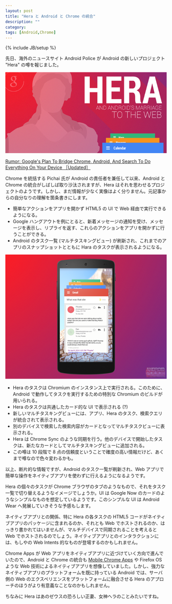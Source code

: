 ```yaml
---
layout: post
title: "Hera と Android と Chrome の統合"
description: ""
category: 
tags: [Android,Chrome]
---
```

{% include JB/setup %}


先日、海外のニュースサイト Android Police が Android の新しいプロジェクト "Hera" の噂を報じました。

![Hera top](/assets/posts/2014-04-10/hera_top.png)

[Rumor: Google's Plan To Bridge Chrome, Android, And Search To Do Everything On Your Device ［Updated］](http://www.androidpolice.com/2014/04/06/rumor-googles-plan-to-bridge-chrome-android-and-search-to-do-everything-on-your-device/)

Chrome を統括する Pichai 氏が Android の責任者を兼任して以来、Android と Chrome の統合がしばしば取り沙汰されますが、Hera はそれを思わせるプロジェクトのようです。しかし、まだ情報が少なく実像はよく分りません。元記事からの自分なりの理解を箇条書きにします。

- 簡単なアクションをアプリを開かず HTML5 の UI で Web 経由で実行できるようになる。
- Google ハングアウトを例にとると、新着メッセージの通知を受け、メッセージを表示し、リプライを返す、これらのアクションをアプリを開かずに行うことができる。
- Android のタスク一覧 (マルチタスキングビュー) が刷新され、これまでのアプリのスナップショットとともに Hara のタスクが表示されるようになる。

![Mutlitasking view](/assets/posts/2014-04-10/hera_taskview.png)

- Hera のタスクは Chromium のインスタンス上で実行される。このために、Android で動作してタスクを実行するための特別な Chromium のビルドが用いられる。
- Hera のタスクは共通したカード的な UI で表示される (?)
- 新しいマルチタスキングビューには、アプリ、Hera のタスク、検索クエリが統合されて表示される。
- 別のデバイスで検索した検索内容がカードとなってマルチタスクビューに表示される。
- Hera は Chrome Sync のような同期を行う。他のデバイスで開始したタスクは、新たなカードとしてマルチタスキングビューに追加される。
- この噂は 10 段階で 8 点の信頼度ということで確度の高い情報だけど、あくまで噂なので色々変わるかも。

以上、断片的な情報ですが、Android のタスク一覧が刷新され、Web アプリで簡単な操作をネイティブアプリを使わずに行えるようになるようです。

Hera の個々のタスクが Chrome ブラウザのタブのようなもので、それをタスク一覧で切り替えるようなイメージでしょうか。UI は Google Now のカードのようなシンプルなものを想定しているようです。このシンプルな UI は Android Wear へ発展していきそうな予感もします。

ネイティブアプリとの関係、特に Hera の各タスクの HTML5 コードがネイティブアプリのパッケージに含まれるのか、それとも Web でホストされるのか、はっきり書かれてはいませんが、マルチデバイスで同期されることを考えると Web でホストされるのでしょう。ネイティブアプリとのインタラクションには、もしやの Web Intents 的なものが登場するのかもしれません。

Chrome Apps が Web アプリをネイティブアプリに近づけていく方向で進んでいたので、Android と Chrome の統合も [Mobile Chrome Apps](http://flatbird.github.io/2014/01/31/mobile-chrome-apps-for-android-in-3-min/) や Firefox OS ような Web 技術によるネイティブアプリを想像していました。しかし、強力なネイティブアプリのプラットフォームを既に持っている Android では、サーバ側の Web のエクスペリエンスをプラットフォームに融合させる Hera のアプローチのほうがより有意義なことなのかもしれません。

ちなみに Hera はあのゼウスの恐ろしい正妻、女神ヘラのことみたいですね。



